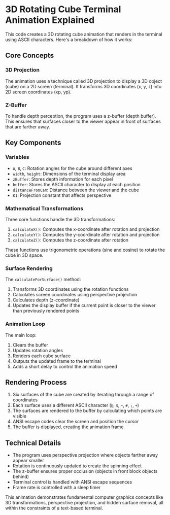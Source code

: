# 3D Rotating Cube Terminal Animation Explained

This code creates a 3D rotating cube animation that renders in the terminal using ASCII characters. Here's a breakdown of how it works:

## Core Concepts

### 3D Projection
The animation uses a technique called 3D projection to display a 3D object (cube) on a 2D screen (terminal). It transforms 3D coordinates (x, y, z) into 2D screen coordinates (xp, yp).

### Z-Buffer
To handle depth perception, the program uses a z-buffer (depth buffer). This ensures that surfaces closer to the viewer appear in front of surfaces that are farther away.

## Key Components

### Variables
- `A`, `B`, `C`: Rotation angles for the cube around different axes
- `width`, `height`: Dimensions of the terminal display area
- `zBuffer`: Stores depth information for each pixel
- `buffer`: Stores the ASCII character to display at each position
- `distanceFromCam`: Distance between the viewer and the cube
- `K1`: Projection constant that affects perspective

### Mathematical Transformations

Three core functions handle the 3D transformations:

1. `calculateX()`: Computes the x-coordinate after rotation and projection
2. `calculateY()`: Computes the y-coordinate after rotation and projection
3. `calculateZ()`: Computes the z-coordinate after rotation

These functions use trigonometric operations (sine and cosine) to rotate the cube in 3D space.

### Surface Rendering

The `calculateForSurface()` method:
1. Transforms 3D coordinates using the rotation functions
2. Calculates screen coordinates using perspective projection
3. Calculates depth (z-coordinate)
4. Updates the display buffer if the current point is closer to the viewer than previously rendered points

### Animation Loop

The main loop:
1. Clears the buffer
2. Updates rotation angles
3. Renders each cube surface
4. Outputs the updated frame to the terminal
5. Adds a short delay to control the animation speed

## Rendering Process

1. Six surfaces of the cube are created by iterating through a range of coordinates
2. Each surface uses a different ASCII character (`@`, `$`, `~`, `#`, `;`, `+`)
3. The surfaces are rendered to the buffer by calculating which points are visible
4. ANSI escape codes clear the screen and position the cursor
5. The buffer is displayed, creating the animation frame

## Technical Details

- The program uses perspective projection where objects farther away appear smaller
- Rotation is continuously updated to create the spinning effect
- The z-buffer ensures proper occlusion (objects in front block objects behind)
- Terminal control is handled with ANSI escape sequences
- Frame rate is controlled with a sleep timer

This animation demonstrates fundamental computer graphics concepts like 3D transformations, perspective projection, and hidden surface removal, all within the constraints of a text-based terminal.
